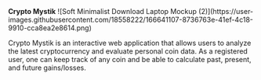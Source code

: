 <div>
  <b>Crypto Mystik</b>
![Soft Minimalist Download Laptop Mockup (2)](https://user-images.githubusercontent.com/18558222/166641107-8736763e-41ef-4c18-9910-cca8ea2e8614.png)
</div>

Crypto Mystik is an interactive web application that allows users to analyze the latest cryptocurrency and evaluate personal coin data. As a registered user, one can keep track of any coin and be able to calculate past, present, and future gains/losses. 

